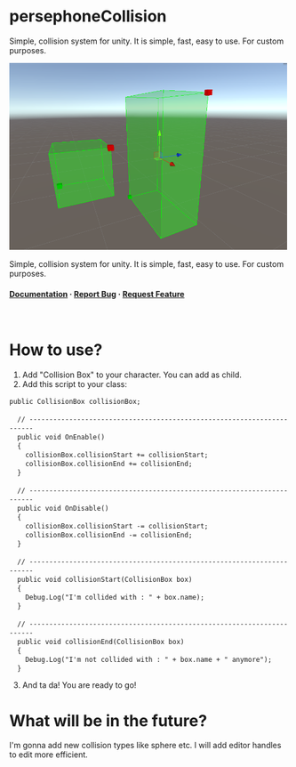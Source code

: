 # persephoneCollision
Simple, collision system for unity. It is simple, fast, easy to use. For custom purposes. 

<img src="https://github.com/OzgeKocaoglu/persephoneCollision/blob/main/Outsource/repository.png" alt="logo" width="500" height="auto" />


 <p>
    Simple, collision system for unity. It is simple, fast, easy to use. For custom purposes. 
  </p>

  <h4>
    <a href="https://github.com/OzgeKocaoglu/persephoneCollision/">Documentation</a>
  <span> · </span>
    <a href="https://github.com/OzgeKocaoglu/persephoneCollision/issues">Report Bug</a>
  <span> · </span>
    <a href="https://github.com/OzgeKocaoglu/persephoneCollision/issues">Request Feature</a>
  </h4>
</div>

<br />

# How to use?

1. Add "Collision Box" to your character. You can add as child.
2. Add this script to your class:
```
public CollisionBox collisionBox;
  
  // -----------------------------------------------------------------------
  public void OnEnable() 
  {
    collisionBox.collisionStart += collisionStart;
    collisionBox.collisionEnd += collisionEnd;
  }
  
  // -----------------------------------------------------------------------
  public void OnDisable() 
  {
    collisionBox.collisionStart -= collisionStart;
    collisionBox.collisionEnd -= collisionEnd;
  }
  
  // -----------------------------------------------------------------------
  public void collisionStart(CollisionBox box) 
  {
    Debug.Log("I'm collided with : " + box.name);
  }
  
  // -----------------------------------------------------------------------
  public void collisionEnd(CollisionBox box) 
  {
    Debug.Log("I'm not collided with : " + box.name + " anymore");
  }
```
3. And ta da! You are ready to go!

# What will be in the future?
I'm gonna add new collision types like sphere etc.
I will add editor handles to edit more efficient.
